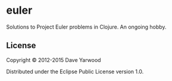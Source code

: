 # euler

Solutions to Project Euler problems in Clojure. An ongoing hobby.

## License

Copyright © 2012-2015 Dave Yarwood

Distributed under the Eclipse Public License version 1.0.
